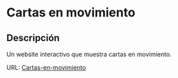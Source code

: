 # Cartas en movimiento

## Descripción
Un website interactivo que muestra cartas en movimiento.

URL: [Cartas-en-movimiento](https://lexzer42.github.io/websites/pruebas/cartas-en-movimiento/)
